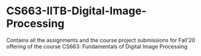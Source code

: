 # CS663-IITB-Digital-Image-Processing
Contains all the assignments and the course project submissions for Fall'20 offering of the course CS663: Fundamentals of Digital Image Processing

